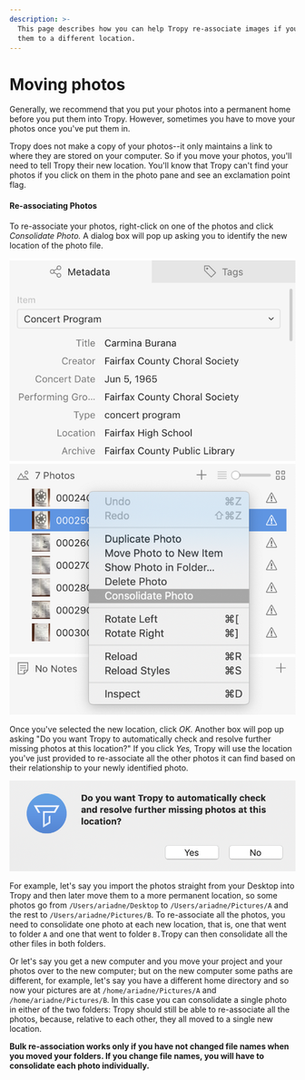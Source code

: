 ```yaml
---
description: >-
  This page describes how you can help Tropy re-associate images if you move
  them to a different location.
---
```


# Moving photos

Generally, we recommend that you put your photos into a permanent home before you put them into Tropy. However, sometimes you have to move your photos once you've put them in. 

Tropy does not make a copy of your photos--it only maintains a link to where they are stored on your computer. So if you move your photos, you'll need to tell Tropy their new location. You'll know that Tropy can't find your photos if you click on them in the photo pane and see an exclamation point flag. 

#### Re-associating Photos

To re-associate your photos, right-click on one of the photos and click _Consolidate Photo._ A dialog box will pop up asking you to identify the new location of the photo file. 

![Right-click on the photo name and select Consolidate Photo.](../.gitbook/assets/consolidation-box.png)

Once you've selected the new location, click _OK._ Another box will pop up asking "Do you want Tropy to automatically check and resolve further missing photos at this location?" If you click _Yes,_ Tropy will use the location you've just provided to re-associate all the other photos it can find based on their relationship to your newly identified photo. 

![The dialog box asks whether you want Tropy to look for your other photos as well.](../.gitbook/assets/auto-consolidation-check%20%281%29%20%281%29.png)



For example, let's say you import the photos straight from your Desktop into Tropy and then later move them to a more permanent location, so some photos go from `/Users/ariadne/Desktop` to `/Users/ariadne/Pictures/A` and the rest to `/Users/ariadne/Pictures/B`. To re-associate all the photos, you need to consolidate one photo at each new location, that is, one that went to folder `A` and one that went to folder `B.`Tropy can then consolidate all the other files in both folders.

Or let's say you get a new computer and you move your project and your photos over to the new computer; but on the new computer some paths are different, for example, let's say you have a different home directory and so now your pictures are at `/home/ariadne/Pictures/A` and `/home/ariadne/Pictures/B`. In this case you can consolidate a single photo in either of the two folders: Tropy should still be able to re-associate all the photos, because, relative to each other, they all moved to a single new location.

**Bulk re-association works only if you have not changed file names when you moved your folders. If you change file names, you will have to consolidate each photo individually.**

